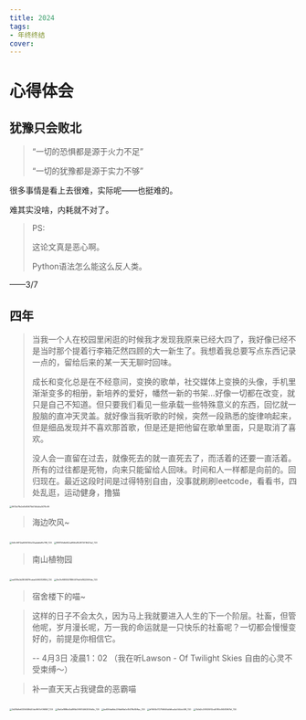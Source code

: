 ```yaml
---
title: 2024
tags:
- 年终终结
cover:
---
```






# 心得体会



## 犹豫只会败北



> “一切的恐惧都是源于火力不足”
>
> “一切的犹豫都是源于实力不够”



很多事情是看上去很难，实际呢——也挺难的。



难其实没啥，内耗就不对了。



> PS: 
>
> 这论文真是恶心啊。
>
> Python语法怎么能这么反人类。



——3/7 



## 四年



> 当我一个人在校园里闲逛的时候我才发现我原来已经大四了，我好像已经不是当时那个提着行李箱茫然四顾的大一新生了。我想着我总要写点东西记录一点的，留给后来的某一天无聊时回味。
>
> 成长和变化总是在不经意间，变换的歌单，社交媒体上变换的头像，手机里渐渐变多的相册，新培养的爱好，幡然一新的书架...好像一切都在改变，就只是自己不知道。但只要我们看见一些承载一些特殊意义的东西，回忆就一股脑的直冲天灵盖。就好像当我听歌的时候，突然一段熟悉的旋律响起来，但是细品发现并不喜欢那首歌，但是还是把他留在歌单里面，只是取消了喜欢。
>
> 没人会一直留在过去，就像死去的就一直死去了，而活着的还要一直活着。所有的过往都是死物，向来只能留给人回味。时间和人一样都是向前的。回归现在。最近这段时间是过得特别自由，没事就刷刷leetcode，看看书，四处乱逛，运动健身，撸猫

<img src="https://typora-blog-picture.oss-cn-chengdu.aliyuncs.com/blog/9613e78e2e8d65675b51b5a5a3478c96.jpg" alt="9613e78e2e8d65675b51b5a5a3478c96" style="zoom:25%;" />

> 海边吹风~

<img src="https://typora-blog-picture.oss-cn-chengdu.aliyuncs.com/blog/54fc96112a6094150d33aafa6effb798_720.jpg" alt="54fc96112a6094150d33aafa6effb798_720" style="zoom:25%;" />

<img src="https://typora-blog-picture.oss-cn-chengdu.aliyuncs.com/blog/188759dfe842a6f56e852872018421a2_720.jpg" alt="188759dfe842a6f56e852872018421a2_720" style="zoom:25%;" />

> 南山植物园



<img src="https://typora-blog-picture.oss-cn-chengdu.aliyuncs.com/blog/eaf38fe3d380687ffcaba54f6083f856_720.jpg" alt="eaf38fe3d380687ffcaba54f6083f856_720" style="zoom:25%;" />



<img src="https://typora-blog-picture.oss-cn-chengdu.aliyuncs.com/blog/8e0fcf9880578864f7fddfc8822596de_720.jpg" alt="8e0fcf9880578864f7fddfc8822596de_720" style="zoom:25%;" />

> 宿舍楼下的喵~





> 这样的日子不会太久，因为马上我就要进入人生的下一个阶层。社畜，但管他呢，岁月漫长呢，万一我的命运就是一只快乐的社畜呢？一切都会慢慢变好的，前提是你相信它。
>
> -- 4月3日 凌晨1：02 
> （我在听Lawson - Of Twilight Skies 自由的心灵不受束缚～）



> 补一直天天占我键盘的恶霸喵

<img src="https://typora-blog-picture.oss-cn-chengdu.aliyuncs.com/blog/3d38b9e6335658fd20dc9f67cf0f6867_720.jpg" alt="3d38b9e6335658fd20dc9f67cf0f6867_720" style="zoom:25%;" />

<img src="https://typora-blog-picture.oss-cn-chengdu.aliyuncs.com/blog/0fa0af88fbd0a895b099014663059d0e_720.jpg" alt="0fa0af88fbd0a895b099014663059d0e_720" style="zoom:25%;" />

<img src="https://typora-blog-picture.oss-cn-chengdu.aliyuncs.com/blog/be836da8dc23fbb69a0e15479b85ffac_720.jpg" alt="be836da8dc23fbb69a0e15479b85ffac_720" style="zoom:25%;" />

<img src="https://typora-blog-picture.oss-cn-chengdu.aliyuncs.com/blog/bf1600b172756646a1d6ca4a044cb499_720.jpg" alt="bf1600b172756646a1d6ca4a044cb499_720" style="zoom:25%;" />

<img src="https://typora-blog-picture.oss-cn-chengdu.aliyuncs.com/blog/7b3d2c293f25912cd5180c06583f67bf_720.jpg" alt="7b3d2c293f25912cd5180c06583f67bf_720" style="zoom:25%;" />

